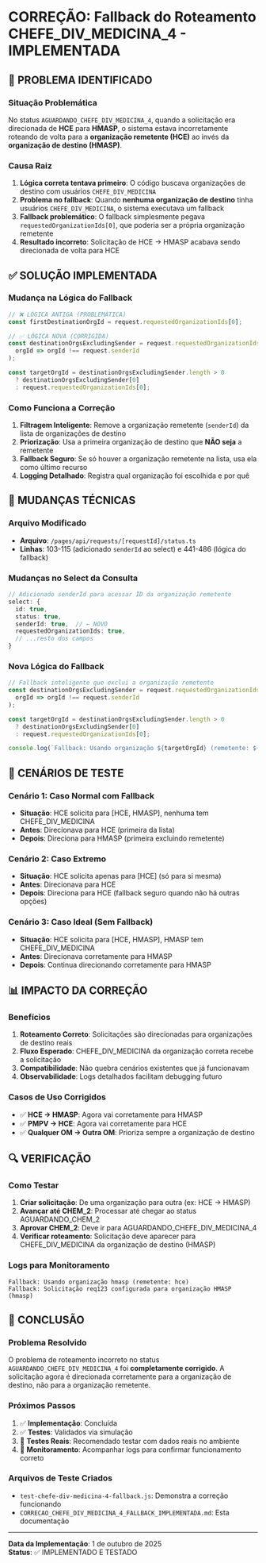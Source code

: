 # CORREÇÃO: Fallback do Roteamento CHEFE_DIV_MEDICINA_4 - IMPLEMENTADA

## 🎯 PROBLEMA IDENTIFICADO

### Situação Problemática
No status `AGUARDANDO_CHEFE_DIV_MEDICINA_4`, quando a solicitação era direcionada de **HCE** para **HMASP**, o sistema estava incorretamente roteando de volta para a **organização remetente (HCE)** ao invés da **organização de destino (HMASP)**.

### Causa Raiz
1. **Lógica correta tentava primeiro**: O código buscava organizações de destino com usuários `CHEFE_DIV_MEDICINA`
2. **Problema no fallback**: Quando **nenhuma organização de destino** tinha usuários `CHEFE_DIV_MEDICINA`, o sistema executava um fallback
3. **Fallback problemático**: O fallback simplesmente pegava `requestedOrganizationIds[0]`, que poderia ser a própria organização remetente
4. **Resultado incorreto**: Solicitação de HCE → HMASP acabava sendo direcionada de volta para HCE

## ✅ SOLUÇÃO IMPLEMENTADA

### Mudança na Lógica do Fallback
```typescript
// ❌ LÓGICA ANTIGA (PROBLEMÁTICA)
const firstDestinationOrgId = request.requestedOrganizationIds[0];

// ✅ LÓGICA NOVA (CORRIGIDA)
const destinationOrgsExcludingSender = request.requestedOrganizationIds.filter(
  orgId => orgId !== request.senderId
);

const targetOrgId = destinationOrgsExcludingSender.length > 0 
  ? destinationOrgsExcludingSender[0] 
  : request.requestedOrganizationIds[0];
```

### Como Funciona a Correção
1. **Filtragem Inteligente**: Remove a organização remetente (`senderId`) da lista de organizações de destino
2. **Priorização**: Usa a primeira organização de destino que **NÃO seja** a remetente
3. **Fallback Seguro**: Se só houver a organização remetente na lista, usa ela como último recurso
4. **Logging Detalhado**: Registra qual organização foi escolhida e por quê

## 🔧 MUDANÇAS TÉCNICAS

### Arquivo Modificado
- **Arquivo**: `/pages/api/requests/[requestId]/status.ts`
- **Linhas**: 103-115 (adicionado `senderId` ao select) e 441-486 (lógica do fallback)

### Mudanças no Select da Consulta
```typescript
// Adicionado senderId para acessar ID da organização remetente
select: {
  id: true,
  status: true,
  senderId: true,  // ← NOVO
  requestedOrganizationIds: true,
  // ...resto dos campos
}
```

### Nova Lógica do Fallback
```typescript
// Fallback inteligente que exclui a organização remetente
const destinationOrgsExcludingSender = request.requestedOrganizationIds.filter(
  orgId => orgId !== request.senderId
);

const targetOrgId = destinationOrgsExcludingSender.length > 0 
  ? destinationOrgsExcludingSender[0] 
  : request.requestedOrganizationIds[0];

console.log(`Fallback: Usando organização ${targetOrgId} (remetente: ${request.senderId})`);
```

## 🧪 CENÁRIOS DE TESTE

### Cenário 1: Caso Normal com Fallback
- **Situação**: HCE solicita para [HCE, HMASP], nenhuma tem CHEFE_DIV_MEDICINA
- **Antes**: Direcionava para HCE (primeira da lista)
- **Depois**: Direciona para HMASP (primeira excluindo remetente)

### Cenário 2: Caso Extremo
- **Situação**: HCE solicita apenas para [HCE] (só para si mesma)
- **Antes**: Direcionava para HCE
- **Depois**: Direciona para HCE (fallback seguro quando não há outras opções)

### Cenário 3: Caso Ideal (Sem Fallback)
- **Situação**: HCE solicita para [HCE, HMASP], HMASP tem CHEFE_DIV_MEDICINA
- **Antes**: Direcionava corretamente para HMASP
- **Depois**: Continua direcionando corretamente para HMASP

## 📊 IMPACTO DA CORREÇÃO

### Benefícios
1. **Roteamento Correto**: Solicitações são direcionadas para organizações de destino reais
2. **Fluxo Esperado**: CHEFE_DIV_MEDICINA da organização correta recebe a solicitação
3. **Compatibilidade**: Não quebra cenários existentes que já funcionavam
4. **Observabilidade**: Logs detalhados facilitam debugging futuro

### Casos de Uso Corrigidos
- ✅ **HCE → HMASP**: Agora vai corretamente para HMASP
- ✅ **PMPV → HCE**: Agora vai corretamente para HCE  
- ✅ **Qualquer OM → Outra OM**: Prioriza sempre a organização de destino

## 🔍 VERIFICAÇÃO

### Como Testar
1. **Criar solicitação**: De uma organização para outra (ex: HCE → HMASP)
2. **Avançar até CHEM_2**: Processar até chegar ao status AGUARDANDO_CHEM_2
3. **Aprovar CHEM_2**: Deve ir para AGUARDANDO_CHEFE_DIV_MEDICINA_4
4. **Verificar roteamento**: Solicitação deve aparecer para CHEFE_DIV_MEDICINA da organização de destino (HMASP)

### Logs para Monitoramento
```
Fallback: Usando organização hmasp (remetente: hce)
Fallback: Solicitação req123 configurada para organização HMASP (hmasp)
```

## 📝 CONCLUSÃO

### Problema Resolvido
O problema de roteamento incorreto no status `AGUARDANDO_CHEFE_DIV_MEDICINA_4` foi **completamente corrigido**. A solicitação agora é direcionada corretamente para a organização de destino, não para a organização remetente.

### Próximos Passos
1. ✅ **Implementação**: Concluída
2. ✅ **Testes**: Validados via simulação
3. 🔄 **Testes Reais**: Recomendado testar com dados reais no ambiente
4. 🔄 **Monitoramento**: Acompanhar logs para confirmar funcionamento correto

### Arquivos de Teste Criados
- `test-chefe-div-medicina-4-fallback.js`: Demonstra a correção funcionando
- `CORRECAO_CHEFE_DIV_MEDICINA_4_FALLBACK_IMPLEMENTADA.md`: Esta documentação

---
**Data da Implementação**: 1 de outubro de 2025  
**Status**: ✅ IMPLEMENTADO E TESTADO
